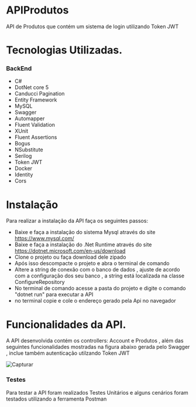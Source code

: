# APIProdutos
API de Produtos que contém um sistema de login utilizando Token JWT 

# Tecnologias Utilizadas.

### BackEnd
- C#
- DotNet core 5 
- Canducci Pagination
- Entity Framework
- MySQL
- Swagger 
- Automapper
- Fluent Validation
- XUnit
- Fluent Assertions
- Bogus
- NSubstitute
- Serilog
- Token JWT
- Docker
- Identity
- Cors

# Instalação
Para realizar a instalação da API faça os seguintes passos:
- Baixe e faça a instalação do sistema Mysql através do site https://www.mysql.com/
- Baixe e faça a instalação do .Net Runtime através do site https://dotnet.microsoft.com/en-us/download 
- Clone o projeto ou faça download dele zipado 
- Após isso descompacte o projeto e abra o terminal de comando
- Altere a string de conexão com o banco de dados , ajuste de acordo com a configuração dos seu banco , a string está localizada na classe ConfigureRepository
- No terminal de comando acesse  a pasta do projeto e digite o comando "dotnet run" para executar a API 
- no terminal copie e cole o endereço gerado pela Api no navegador

# Funcionalidades da API.

A API desenvolvida contém os  controllers:  Account e Produtos , além das seguintes funcionalidades  mostradas na  figura abaixo gerada pelo Swagger , inclue também autenticação utilzando Token JWT 

![Capturar](https://user-images.githubusercontent.com/47072463/144960997-58bfdd15-d3c2-42fe-b4b4-2ea980f8e026.PNG)

### Testes

Para testar a API foram realizados Testes Unitários  e alguns cenários foram testados utilizando a ferramenta Postman

